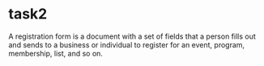 # task2
A registration form is a document with a set of fields that a person fills out and sends to a business or individual to register for an event, program, membership, list, and so on.
